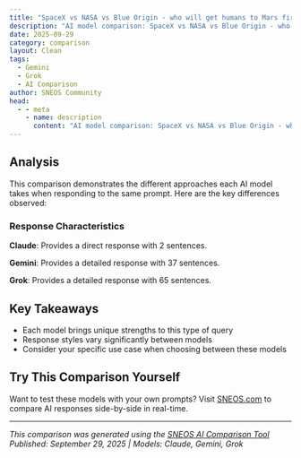 ```yaml
---
title: "SpaceX vs NASA vs Blue Origin - who will get humans to Mars first?"
description: "AI model comparison: SpaceX vs NASA vs Blue Origin - who will get humans to Mars first?..."
date: 2025-09-29
category: comparison
layout: Clean
tags:
  - Gemini
  - Grok
  - AI Comparison
author: SNEOS Community
head:
  - - meta
    - name: description
      content: "AI model comparison: SpaceX vs NASA vs Blue Origin - who will get humans to Mars first?..."
---
```


<ChatComparison
  title="SpaceX vs NASA vs Blue Origin - who will get humans to Mars first?"
  prompt="SpaceX vs NASA vs Blue Origin - who will get humans to Mars first?"
  :responses='{
    "Gemini": "This is a complex question with no definitive answer, as it depends on numerous factors including technological advancements, funding, political will, and unforeseen challenges. Here\u0027s a breakdown of each player and their prospects:\n\n**SpaceX:**\n\n*   **Strengths:**\n    *   **Rapid Innovation:** SpaceX has a track record of quickly developing and testing new technologies, like the Starship program.\n    *   **Ambition \u0026 Focus:** Elon Musk has made colonizing Mars a core mission for SpaceX, driving innovation and attracting talent.\n    *   **Funding:** SpaceX has a mix of government contracts and private investment, providing a solid financial base.\n    *   **Reusable Rockets:** Starship is designed to be fully reusable, significantly reducing the cost of Mars missions.\n*   **Weaknesses:**\n    *   **Technological Challenges:** Starship is still under development and has faced significant testing challenges, including explosions.\n    *   **Overly Optimistic Timelines:** Musk has a history of setting ambitious timelines that aren\u0027t always met.\n    *   **Regulatory Hurdles:** SpaceX needs regulatory approval for Starship launches and Mars missions, which could be complex and time-consuming.\n*   **Timeline:** Musk has stated goals of landing humans on Mars by the late 2020s, but the 2030s seem more realistic given current progress.\n\n**NASA:**\n\n*   **Strengths:**\n    *   **Experience \u0026 Expertise:** NASA has decades of experience in space exploration, including the Apollo missions and Mars rovers.\n    *   **Government Funding:** NASA has a stable source of funding from the U.S. government, though subject to political priorities.\n    *   **International Collaboration:** NASA often collaborates with other space agencies, pooling resources and expertise.\n    *   **Systematic Approach:** NASA follows a more methodical and rigorous approach to mission planning and execution, prioritizing safety and reliability.\n*   **Weaknesses:**\n    *   **Bureaucracy \u0026 Political Influence:** NASA is subject to political pressures and bureaucratic processes, which can slow down development and decision-making.\n    *   **Funding Uncertainty:** NASA\u0027s budget is subject to change depending on political priorities.\n    *   **Slower Pace of Innovation:** While NASA is a technological leader, its innovation pace can be slower compared to SpaceX.\n*   **Timeline:** NASA\u0027s current plans aim for crewed missions to Mars in the late 2030s or early 2040s, contingent on the success of the Artemis program (returning humans to the Moon).\n\n**Blue Origin:**\n\n*   **Strengths:**\n    *   **Vision \u0026 Resources:** Jeff Bezos has a long-term vision for space colonization and has invested significant personal wealth into Blue Origin.\n    *   **Gradatim Ferociter (Step-by-Step, Ferociously):** Blue Origin emphasizes a methodical and incremental approach to space development.\n    *   **New Glenn Rocket:** Blue Origin is developing the New Glenn rocket, a heavy-lift launch vehicle that could be used for Mars missions.\n*   **Weaknesses:**\n    *   **Slower Development:** Blue Origin has faced delays in its development programs and hasn\u0027t achieved the same level of success as SpaceX.\n    *   **Lack of a Mars-Specific Program:** Blue Origin doesn\u0027t have a clearly defined Mars mission plan as ambitious as SpaceX or NASA.\n    *   **Limited Flight History:** Blue Origin has fewer launch successes compared to SpaceX and NASA.\n*   **Timeline:** Blue Origin hasn\u0027t announced a specific timeline for Mars missions, but it\u0027s likely further out than SpaceX or NASA\u0027s current goals, potentially in the 2040s or later.\n\n**Who\u0027s Most Likely to Get There First?**\n\n*   **SpaceX:** The most ambitious and aggressive timeline, driven by Musk\u0027s vision and rapid innovation. However, faces significant technological and regulatory hurdles.\n*   **NASA:** A more cautious and systematic approach, with a strong focus on safety and reliability. Subject to political and budgetary constraints.\n*   **Blue Origin:** Long-term vision and significant resources, but slower development and less focus on Mars compared to the others.\n\n**Conclusion:**\n\nGiven the current trajectories, **SpaceX has the potential to be the first to land humans on Mars, but it\u0027s a high-risk, high-reward proposition.** NASA is a strong contender but will be more measured in its approach. Blue Origin is a player to watch but currently trails behind the other two in terms of Mars-specific plans and progress.\n\n**Ultimately, the race to Mars is a complex endeavor, and the winner will likely be the organization that can overcome the technological, financial, and political challenges most effectively.** It\u0027s also possible that a collaboration between these (or other) entities could be the key to achieving this ambitious goal.\n",
    "Grok": "Predicting who will get humans to Mars first among SpaceX, NASA, and Blue Origin involves analyzing their current capabilities, plans, funding, and timelines while acknowledging the inherent uncertainties of space exploration. Here\u0027s a breakdown based on available information as of late 2023:\n\n### **SpaceX (Elon Musk\u0027s Company)**\n- **Advantages**: SpaceX is currently the frontrunner due to its aggressive timeline and innovative approach. Elon Musk has repeatedly stated the goal of landing humans on Mars by the late 2020s (earliest targets around 2026-2029, though often optimistic). Their Starship system, designed for interplanetary travel, is reusable and capable of carrying large payloads and crews (potentially 100\u002B people per mission). Starship has already undergone multiple test flights, with orbital tests in progress (e.g., successful launches in 2023, despite some failures). SpaceX\u2019s track record with Falcon 9 and Crew Dragon shows they can execute complex missions quickly and at lower costs than traditional programs. They also have a partnership with NASA (via the Artemis program) for lunar missions, which could accelerate Mars tech development.\n- **Challenges**: Musk\u2019s timelines are notoriously optimistic, and Starship still needs significant testing for reliability, life support systems, and deep-space travel (e.g., radiation protection, long-duration fuel storage). Landing and returning from Mars require technologies like in-situ resource utilization (ISRU) for fuel production, which are unproven at scale. Funding is strong through private investment and contracts, but Mars missions will cost tens of billions, potentially stretching resources.\n- **Likelihood**: High. SpaceX\u2019s pace, focus on Mars as a core mission, and reusable tech give them a lead. If they hit even a delayed version of their timeline (say, early 2030s), they could outpace others.\n\n### **NASA (U.S. Government Agency)**\n- **Advantages**: NASA has decades of experience with deep-space exploration, including robotic Mars missions (e.g., Perseverance rover) and the Apollo program. Their Artemis program aims to return humans to the Moon by 2025-2026 as a stepping stone to Mars, with a stated goal of human Mars missions in the late 2030s (possibly 2039 per current roadmaps). NASA\u2019s budget (~$25 billion annually) and international partnerships (e.g., ESA, JAXA) provide substantial resources. They\u2019re developing the Space Launch System (SLS) and Orion spacecraft, tested successfully in 2022 (Artemis I), for deep-space missions. NASA also funds research into critical Mars tech like habitation and radiation shielding.\n- **Challenges**: NASA\u2019s timelines are slower due to bureaucratic processes, political dependencies, and budget constraints (funding can shift with administrations). SLS is expensive and not fully reusable, unlike Starship, potentially limiting mission frequency. Their Mars plans are less concrete than lunar ones, with focus split across multiple programs. Delays in Artemis (already pushed from 2024 to 2025-2026) suggest Mars missions could slip further into the 2040s.\n- **Likelihood**: Moderate. NASA has the expertise and infrastructure but moves cautiously and is constrained by politics and funding. They\u2019re more likely to follow SpaceX unless a major national push (akin to Apollo) accelerates their timeline.\n\n### **Blue Origin (Jeff Bezos\u0027s Company)**\n- **Advantages**: Blue Origin is focused on long-term space colonization, with Bezos envisioning millions living in space. Their New Glenn rocket, designed for heavy lift, is in development and could support lunar or Mars missions (first launch expected late 2024). They\u2019re part of NASA\u2019s Artemis program, contracted to build the Blue Moon lunar lander, gaining experience for future Mars endeavors. Blue Origin emphasizes sustainable space infrastructure, which aligns with Mars colonization needs.\n- **Challenges**: Blue Origin lags significantly behind SpaceX and NASA in terms of progress and ambition for Mars specifically. They\u2019ve had delays with New Glenn and lack a clear Mars-focused vehicle or timeline\u2014unlike SpaceX\u2019s Starship or NASA\u2019s explicit plans. Their suborbital New Shepard has flown humans, but they\u2019re far from deep-space capabilities. Funding, while backed by Bezos\u2019s wealth, seems less aggressively deployed compared to SpaceX\u2019s rapid iteration. Mars isn\u2019t their near-term priority; lunar and orbital habitats are.\n- **Likelihood**: Low. Blue Origin could play a supporting role (e.g., via tech or partnerships) but is unlikely to lead a Mars mission before the others. Their timeline likely stretches beyond the 2040s for a direct Mars push, if they pursue it at all.\n\n### **Comparison of Key Factors**\n- **Timeline Aggressiveness**: SpaceX targets late 2020s/early 2030s; NASA aims for late 2030s; Blue Origin has no clear Mars timeline.\n- **Technology Readiness**: SpaceX\u2019s Starship is closest to a Mars-capable system (though unproven); NASA\u2019s SLS/Orion is tested but not Mars-specific yet; Blue Origin\u2019s tech is embryonic for deep space.\n- **Funding \u0026 Resources**: SpaceX relies on private capital and contracts (flexible but risky); NASA has stable government funding (but limited); Blue Origin has Bezos\u2019s backing but slower spending.\n- **Mission Focus**: Mars is SpaceX\u2019s ultimate goal; NASA treats it as a long-term objective after the Moon; Blue Origin prioritizes broader space infrastructure over Mars.\n\n### **Conclusion and Prediction**\nSpaceX is the most likely to get humans to Mars first, potentially in the early 2030s, due to their singular focus, rapid development cycle, and Musk\u2019s drive\u2014though delays to mid-2030s are plausible given technical hurdles. NASA is a strong contender for a later mission (late 2030s or early 2040s) with a more methodical, government-backed approach, and could leapfrog SpaceX if political will (e.g., a new space race) or SpaceX failures intervene. Blue Origin is a distant third, lacking the near-term focus or tech to compete for \u201Cfirst to Mars\u201D but could become relevant in later decades or as a partner.\n\n**Caveats**: Unforeseen challenges (technical failures, funding issues, geopolitical events) could delay all players. A collaborative effort (e.g., SpaceX and NASA combining resources) isn\u2019t out of the question and could shift timelines. Mars remains a monumental challenge\u2014radiation, landing safety, and life support are unsolved at human scale\u2014and the \u201Cfirst\u201D landing might be symbolic rather than sustainable without decades of follow-up. For now, bet on SpaceX, with an eye on NASA as a dark horse. What do you think\u2014any wildcard factors I missed?"
  }'
  published-date="16:28"
/>

## Analysis

This comparison demonstrates the different approaches each AI model takes when responding to the same prompt. Here are the key differences observed:

### Response Characteristics

**Claude**: Provides a direct response with 2 sentences. 

**Gemini**: Provides a detailed response with 37 sentences. 

**Grok**: Provides a detailed response with 65 sentences. 

## Key Takeaways

- Each model brings unique strengths to this type of query
- Response styles vary significantly between models
- Consider your specific use case when choosing between these models

## Try This Comparison Yourself

Want to test these models with your own prompts? Visit [SNEOS.com](https://sneos.com) to compare AI responses side-by-side in real-time.

---

*This comparison was generated using the [SNEOS AI Comparison Tool](https://sneos.com)*
*Published: September 29, 2025 | Models: Claude, Gemini, Grok*
